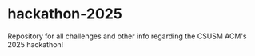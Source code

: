 # hackathon-2025
Repository for all challenges and other info regarding the CSUSM ACM's 2025 hackathon!
